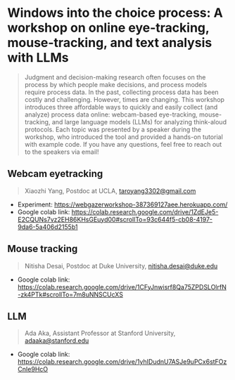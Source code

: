 # Windows into the choice process: A workshop on online eye-tracking, mouse-tracking, and text analysis with LLMs
> Judgment and decision-making research often focuses on the process by which people make decisions, and process models require process data. In the past, collecting process data has been costly and challenging. However, times are changing. This workshop introduces three affordable ways to quickly and easily collect (and analyze) process data online: webcam-based eye-tracking, mouse-tracking, and large language models (LLMs) for analyzing think-aloud protocols.
> Each topic was presented by a speaker during the workshop, who introduced the tool and provided a hands-on tutorial with example code. If you have any questions, feel free to reach out to the speakers via email!


## Webcam eyetracking 
> Xiaozhi Yang, Postdoc at UCLA, taroyang3302@gmail.com
  * Experiment: https://webgazerworkshop-387369127aee.herokuapp.com/
  * Google colab link: https://colab.research.google.com/drive/1ZdEJe5-E2CQUNs7vz2EH86KHsGEuyd00#scrollTo=93c644f5-cb08-4197-9da6-5a406d2155b1

## Mouse tracking 
> Nitisha Desai, Postdoc at Duke University, nitisha.desai@duke.edu
  * Google colab link: https://colab.research.google.com/drive/1CFyJnwisrf8Qa75ZPDSLOlrfN-zk4PTk#scrollTo=7m8uNNSCUcXS

## LLM 
> Ada Aka, Assistant Professor at Stanford University, adaaka@stanford.edu
  * Google colab link: https://colab.research.google.com/drive/1yhIDudnU7ASJe9uPCx6stFOzCnIe9HcO
